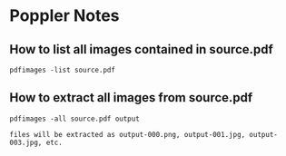 # Poppler Notes

## How to list all images contained in source.pdf

    pdfimages -list source.pdf

## How to extract all images from source.pdf

    pdfimages -all source.pdf output

    files will be extracted as output-000.png, output-001.jpg, output-003.jpg, etc.
